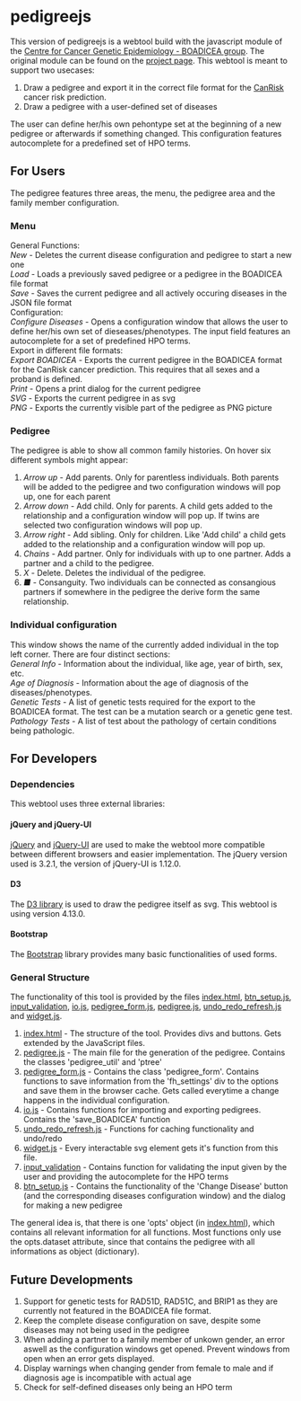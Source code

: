 
# pedigreejs

This version of pedigreejs is a webtool build with the javascript module of
the [Centre for Cancer Genetic Epidemiology - BOADICEA group](https://ccge.medschl.cam.ac.uk/boadicea/). The original module can be found on the [project page](https://ccge-boadicea.github.io/pedigreejs/).
This webtool is meant to support two usecases:

1. Draw a pedigree and export it in the correct file format for the [CanRisk](https://canrisk.org/) cancer risk prediction.
2. Draw a pedigree with a user-defined set of diseases

The user can define her/his own pehontype set at the beginning of a new pedigree or afterwards if something changed.
This configuration features autocomplete for a predefined set of HPO terms.

## For Users

The pedigree features three areas, the menu, the pedigree area and the family member configuration.

### Menu

General Functions:<br/>
*New* - Deletes the current disease configuration and pedigree to start a new one<br/>
*Load* - Loads a previously saved pedigree or a pedigree in the BOADICEA file format<br/>
*Save* - Saves the current pedigree and all actively occuring diseases in the JSON file format<br/>
Configuration:<br/>
*Configure Diseases* - Opens a configuration window that allows the user to define her/his own set of dieseases/phenotypes. The input field features an autocomplete for a set of predefined HPO terms.<br/>
Export in different file formats:<br/>
*Export BOADICEA* - Exports the current pedigree in the BOADICEA format for the CanRisk cancer prediction. This requires that all sexes and a proband is defined.<br/>
*Print* - Opens a print dialog for the current pedigree<br/>
*SVG* - Exports the current pedigree in as svg<br/>
*PNG* - Exports the currently visible part of the pedigree as PNG picture<br/>

### Pedigree

The pedigree is able to show all common family histories. On hover six different symbols might appear:

1. *Arrow up* - Add parents. Only for parentless individuals. Both parents will be added to the pedigree and two configuration windows will pop up, one for each parent
2. *Arrow down* - Add child. Only for parents. A child gets added to the relationship and a configuration window will pop up. If twins are selected two configuration windows will pop up.
3. *Arrow right* - Add sibling. Only for children. Like 'Add child' a child gets added to the relationship and a configuration window will pop up.
4. *Chains* - Add partner. Only for individuals with up to one partner. Adds a partner and a child to the pedigree.
5. *X* - Delete. Deletes the individual of the pedigree.
6. *■* - Consanguity. Two individuals can be connected as consangious partners if somewhere in the pedigree the derive form the same relationship.

### Individual configuration

This window shows the name of the currently added individual in the top left corner. There are four distinct sections:<br/>
*General Info* - Information about the individual, like age, year of birth, sex, etc.<br/>
*Age of Diagnosis* - Information about the age of diagnosis of the diseases/phenotypes.<br/>
*Genetic Tests* - A list of genetic tests required for the export to the BOADICEA format. The test can be a mutation search or a genetic gene test.<br/>
*Pathology Tests* - A list of test about the pathology of certain conditions being pathologic.<br/>


## For Developers

### Dependencies

This webtool uses three external libraries:

#### jQuery and jQuery-UI

[jQuery](https://jquery.com/) and [jQuery-UI](https://jqueryui.com/) are used to make the webtool more compatible
between different browsers and easier implementation. The jQuery version used is 3.2.1, the version of jQuery-UI is 1.12.0.

#### D3

The [D3 library](https://d3js.org/) is used to draw the pedigree itself as svg. This webtool is using version 4.13.0.

#### Bootstrap

The [Bootstrap](https://getbootstrap.com/) library provides many basic functionalities of used forms.

### General Structure

The functionality of this tool is provided by the files [index.html](./index.html), [btn_setup.js](./js/btn_setup.js), [input_validation](./js/input_validation), [io.js](./js/io.js), [pedigree_form.js](./js/pedigree_form.js), [pedigree.js](./js/pedigree.js), [undo_redo_refresh.js](./js/undo_redo_refresh.js) and [widget.js](./js/widget.js).

1. [index.html](./index.html) - The structure of the tool. Provides divs and buttons. Gets extended by the JavaScript files.
2. [pedigree.js](./js/pedigree.js) - The main file for the generation of the pedigree. Contains the classes 'pedigree_util' and 'ptree'
3. [pedigree_form.js](./js/pedigree_form.js) - Contains the class 'pedigree_form'. Contains functions to save information from the 'fh_settings' div to the options and save them in the browser cache. Gets called everytime a change happens in the individual configuration.
4. [io.js](./js/io.js) - Contains functions for importing and exporting pedigrees. Contains the 'save_BOADICEA' function
5. [undo_redo_refresh.js](./js/undo_redo_refresh.js) - Functions for caching functionality and undo/redo
6. [widget.js](./js/widget.js) - Every interactable svg element gets it's function from this file.
7. [input_validation](./js/input_validation) - Contains function for validating the input given by the user and providing the autocomplete for the HPO terms
8. [btn_setup.js](./js/btn_setup.js) - Contains the functionality of the 'Change Disease' button (and the corresponding diseases configuration window) and the dialog for making a new pedigree

The general idea is, that there is one 'opts' object (in [index.html](./index.html)), which contains all relevant information for all functions. Most functions only use the opts.dataset attribute, since that contains the pedigree with all informations as object (dictionary).

## Future Developments

1. Support for genetic tests for RAD51D, RAD51C, and BRIP1 as they are currently not featured in the BOADICEA file format.
2. Keep the complete disease configuration on save, despite some diseases may not being used in the pedigree
3. When adding a partner to a family member of unkown gender, an error aswell as the configuration windows get opened. Prevent windows from open when an error gets displayed.
4. Display warnings when changing gender from female to male and if diagnosis age is incompatible with actual age
5. Check for self-defined diseases only being an HPO term